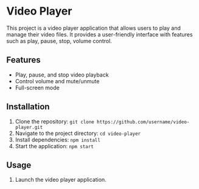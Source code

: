 # Video Player

This project is a video player application that allows users to play and manage their video files. It provides a user-friendly interface with features such as play, pause, stop, volume control.

## Features

- Play, pause, and stop video playback
- Control volume and mute/unmute
- Full-screen mode

## Installation

1. Clone the repository: `git clone https://github.com/username/video-player.git`
2. Navigate to the project directory: `cd video-player`
3. Install dependencies: `npm install`
4. Start the application: `npm start`

## Usage

1. Launch the video player application.
